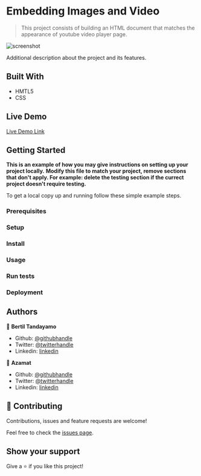 # Embedding Images and Video

> This project consists of building an HTML document that matches the appearance of youtube video player page.

![screenshot](./app_screenshot.png)

Additional description about the project and its features.

## Built With

- HMTL5
- CSS

## Live Demo

[Live Demo Link](https://livedemo.com)


## Getting Started

**This is an example of how you may give instructions on setting up your project locally.**
**Modify this file to match your project, remove sections that don't apply. For example: delete the testing section if the currect project doesn't require testing.**


To get a local copy up and running follow these simple example steps.

### Prerequisites

### Setup

### Install

### Usage

### Run tests

### Deployment



## Authors

👤 **Bertil Tandayamo**

- Github: [@githubhandle](https://github.com/bertil291utn)
- Twitter: [@twitterhandle](https://twitter.com/batandayamo)
- Linkedin: [linkedin](https://linkedin.com/btandayamo)

👤 **Azamat**

- Github: [@githubhandle](https://github.com/githubhandle)
- Twitter: [@twitterhandle](https://twitter.com/twitterhandle)
- Linkedin: [linkedin](https://linkedin.com/linkedinhandle)

## 🤝 Contributing

Contributions, issues and feature requests are welcome!

Feel free to check the [issues page](issues/).

## Show your support

Give a ⭐️ if you like this project!